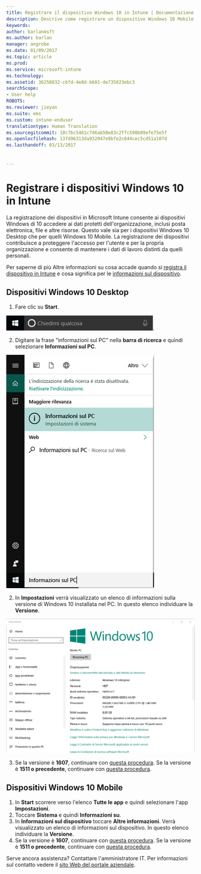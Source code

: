 ```yaml
---
title: Registrare il dispositivo Windows 10 in Intune | Documentazione Microsoft
description: Descrive come registrare un dispositivo Windows 10 Mobile o Desktop in Intune
keywords: 
author: barlanmsft
ms.author: barlan
manager: angrobe
ms.date: 01/09/2017
ms.topic: article
ms.prod: 
ms.service: microsoft-intune
ms.technology: 
ms.assetid: 36250832-c6fd-4e8d-b681-de735023ebc3
searchScope:
- User help
ROBOTS: 
ms.reviewer: jieyan
ms.suite: ems
ms.custom: intune-enduser
translationtype: Human Translation
ms.sourcegitcommit: 10c7bc5461c746ab50e83c2ffc590b89efe75e5f
ms.openlocfilehash: 137d96313da932047e9bfe2c644cec5cd51a107d
ms.lasthandoff: 03/13/2017


---
```



# <a name="enroll-your-windows-10-devices-in-intune"></a>Registrare i dispositivi Windows 10 in Intune

La registrazione dei dispositivi in Microsoft Intune consente ai dispositivi Windows di 10 accedere ai dati protetti dell'organizzazione, inclusi posta elettronica, file e altre risorse. Questo vale sia per i dispositivi Windows 10 Desktop che per quelli Windows 10 Mobile. La registrazione dei dispositivi contribuisce a proteggere l'accesso per l'utente e per la propria organizzazione e consente di mantenere i dati di lavoro distinti da quelli personali.

Per saperne di più Altre informazioni su cosa accade quando si [registra il dispositivo in Intune](what-happens-if-you-install-the-company-portal-app-and-enroll-your-device-in-intune-windows.md) e cosa significa per le [informazioni sul dispositivo](what-info-can-your-company-see-when-you-enroll-your-device-in-intune.md).

## <a name="windows-10-desktop-devices"></a>Dispositivi Windows 10 Desktop
1.    Fare clic su __Start__.

 ![Menu Start di Windows](media/windows-start-menu.png).

2. Digitare la frase "informazioni sul PC" nella __barra di ricerca__ e quindi selezionare __Informazioni sul PC__.

 ![impostazioni di ricerca per Informazioni sul PC](media/searching_for_about_your_pc.png)

2.    In __Impostazioni__ verrà visualizzato un elenco di informazioni sulla versione di Windows 10 installata nel PC. In questo elenco individuare la __Versione__.

 ![Windows 10 Desktop - Informazioni sul PC](media/settings_about_pc.png)

3.    Se la versione è __1607__, continuare con [questa procedura](enroll-your-w10-device-access-work-or-school.md). Se la versione è __1511 o precedente__, continuare con [questa procedura](enroll-your-w10-device-your-account.md).

## <a name="windows-10-mobile-devices"></a>Dispositivi Windows 10 Mobile

1.    In __Start__ scorrere verso l'elenco __Tutte le app__ e quindi selezionare l'app __Impostazioni__.
2.    Toccare __Sistema__ e quindi __Informazioni su__.
3.    In __Informazioni sul dispositivo__ toccare __Altre informazioni__. Verrà visualizzato un elenco di informazioni sul dispositivo. In questo elenco individuare la __Versione__.
4.    Se la versione è __1607__, continuare con [questa procedura](enroll-your-w10-device-access-work-or-school.md). Se la versione è __1511 o precedente__, continuare con [questa procedura](enroll-your-w10-device-your-account.md).

Serve ancora assistenza? Contattare l'amministratore IT. Per informazioni sul contatto vedere il [sito Web del portale aziendale](http://portal.manage.microsoft.com).

